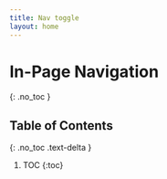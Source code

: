 ```yaml
---
title: Nav toggle
layout: home
---
```


# In-Page Navigation
{: .no_toc }

## Table of Contents
{: .no_toc .text-delta }

1. TOC
{:toc}
